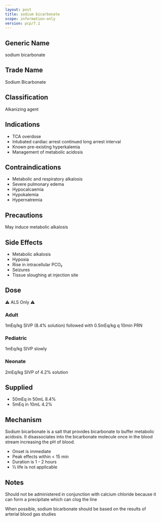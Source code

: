 ```yaml
---
layout: post
title: sodium bicarbonate
scope: information-only
version: pcp/7.1
---
```


## Generic Name

sodium bicarbonate

## Trade Name

Sodium Bicarbonate

## Classification

Alkanizing agent

## Indications

- TCA overdose
- Intubated cardiac arrest continued long arrest interval
- Known pre-existing hyperkalemia
- Management of metabolic acidosis

## Contraindications

- Metabolic and respiratory alkalosis
- Severe pulmonary edema
- Hypocalcaemia
- Hypokalemia
- Hypernatremia

## Precautions

May induce metabolic alkalosis

## Side Effects

- Metabolic alkalosis
- Hypoxia
- Rise in intracellular PCO₂
- Seizures
- Tissue sloughing at injection site

## Dose

⚠️ ALS Only ⚠️

### Adult
1mEq/kg SIVP (8.4% solution) followed with 0.5mEq/kg q 10min PRN  
### Pediatric
1mEq/kg SIVP slowly  
### Neonate
2mEq/kg SIVP of 4.2% solution

## Supplied

- 50mEq in 50mL 8.4%
- 5mEq in 10mL 4.2%

## Mechanism

Sodium bicarbonate is a salt that provides bicarbonate to buffer metabolic acidosis. It disassociates into the bicarbonate molecule once in the blood stream increasing the pH of blood.

- Onset is immediate
- Peak effects within < 15 min
- Duration is 1 - 2 hours
- ½ life is not applicable

## Notes

Should not be administered in conjunction with calcium chloride because it can form a precipitate which can clog the line

When possible, sodium bicarbonate should be based on the results of arterial blood gas studies
